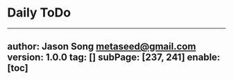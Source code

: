 # Daily ToDo
---
author: Jason Song <metaseed@gmail.com>
version: 1.0.0
tag: []
subPage: [237, 241]
enable: [toc]
---

